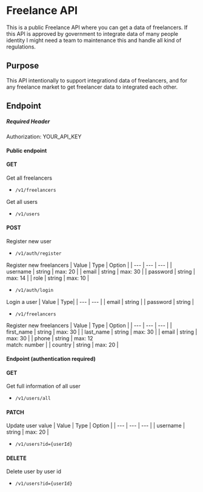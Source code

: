 # Freelance API

This is a public Freelance API where you can get a data of freelancers. If this API is approved by government to integrate data of many people identity I might need a team to maintenance this and handle all kind of regulations.

## Purpose

This API intentionally to support integrationd data of freelancers, and for any freelance market to get freelancer data to integrated each other.

## Endpoint

##### Required Header
Authorization: YOUR_API_KEY

#### Public endpoint

#### GET
Get all freelancers
* ```bash
  /v1/freelancers
  ```

Get all users
* ```bash
  /v1/users
  ```

#### POST
Register new user

* ```bash
  /v1/auth/register
  ```
Register new freelancers
| Value  | Type | Option |
| --- | --- | --- |
| username  | string  | max: 20 |
| email  | string  | max: 30 |
| password  | string  | max: 14 |
| role  | string  | max: 10 |

* ```bash
  /v1/auth/login
  ```
Login a user
| Value  | Type|
| --- | --- |
| email  | string |
| password  | string |

* ```bash
  /v1/freelancers
  ```
Register new freelancers
| Value  | Type | Option |
| --- | --- | --- |
| first_name  | string  | max: 30 |
| last_name  | string  | max: 30 |
| email  | string  | max: 30 |
| phone  | string  | max: 12 <br> match: number |
| country  | string  | max: 20 |

#### Endpoint (authentication required)

#### GET
Get full information of all user
* ```bash
  /v1/users/all
  ```

#### PATCH
Update user value
| Value  | Type | Option |
| --- | --- | --- |
| username  | string  | max: 20 |
* ```bash
  /v1/users?id={userId}
  ```

#### DELETE
Delete user by user id
* ```bash
  /v1/users?id={userId}
  ```
